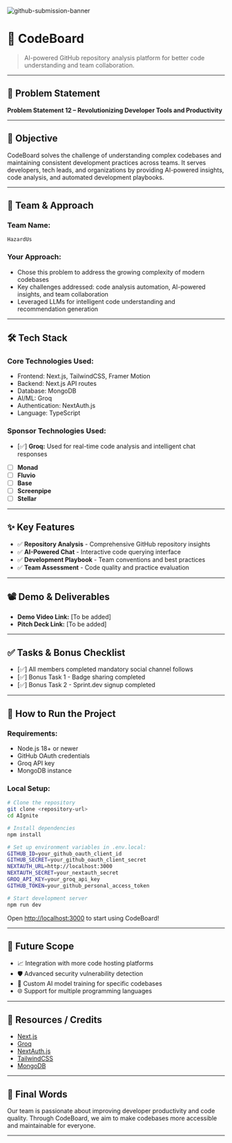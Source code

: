 ![github-submission-banner](https://github.com/user-attachments/assets/a1493b84-e4e2-456e-a791-ce35ee2bcf2f)

# 🚀 CodeBoard

> AI-powered GitHub repository analysis platform for better code understanding and team collaboration.

---

## 📌 Problem Statement

**Problem Statement 12 – Revolutionizing Developer Tools and Productivity**

---

## 🎯 Objective

CodeBoard solves the challenge of understanding complex codebases and maintaining consistent development practices across teams. It serves developers, tech leads, and organizations by providing AI-powered insights, code analysis, and automated development playbooks.

---

## 🧠 Team & Approach

### Team Name:  
`HazardUs`


### Your Approach:  
- Chose this problem to address the growing complexity of modern codebases
- Key challenges addressed: code analysis automation, AI-powered insights, and team collaboration
- Leveraged LLMs for intelligent code understanding and recommendation generation

---

## 🛠️ Tech Stack

### Core Technologies Used:
- Frontend: Next.js, TailwindCSS, Framer Motion
- Backend: Next.js API routes
- Database: MongoDB
- AI/ML: Groq
- Authentication: NextAuth.js
- Language: TypeScript

### Sponsor Technologies Used:
- [✅] **Groq:** Used for real-time code analysis and intelligent chat responses
- [ ] **Monad**
- [ ] **Fluvio**
- [ ] **Base**
- [ ] **Screenpipe**
- [ ] **Stellar**

---

## ✨ Key Features

- ✅ **Repository Analysis** - Comprehensive GitHub repository insights
- ✅ **AI-Powered Chat** - Interactive code querying interface
- ✅ **Development Playbook** - Team conventions and best practices
- ✅ **Team Assessment** - Code quality and practice evaluation

---

## 📽️ Demo & Deliverables

- **Demo Video Link:** [To be added]
- **Pitch Deck Link:** [To be added]

---

## ✅ Tasks & Bonus Checklist

- [✅] All members completed mandatory social channel follows
- [✅] Bonus Task 1 - Badge sharing completed
- [✅] Bonus Task 2 - Sprint.dev signup completed

---

## 🧪 How to Run the Project

### Requirements:
- Node.js 18+ or newer
- GitHub OAuth credentials
- Groq API key
- MongoDB instance

### Local Setup:
```bash
# Clone the repository
git clone <repository-url>
cd AIgnite

# Install dependencies
npm install

# Set up environment variables in .env.local:
GITHUB_ID=your_github_oauth_client_id
GITHUB_SECRET=your_github_oauth_client_secret
NEXTAUTH_URL=http://localhost:3000
NEXTAUTH_SECRET=your_nextauth_secret
GROQ_API_KEY=your_groq_api_key
GITHUB_TOKEN=your_github_personal_access_token

# Start development server
npm run dev
```

Open [http://localhost:3000](http://localhost:3000) to start using CodeBoard!

---

## 🧬 Future Scope

- 📈 Integration with more code hosting platforms
- 🛡️ Advanced security vulnerability detection
- 🤖 Custom AI model training for specific codebases
- 🌐 Support for multiple programming languages

---

## 📎 Resources / Credits

- [Next.js](https://nextjs.org/)
- [Groq](https://groq.com/)
- [NextAuth.js](https://next-auth.js.org/)
- [TailwindCSS](https://tailwindcss.com/)
- [MongoDB](https://www.mongodb.com/)

---

## 🏁 Final Words

Our team is passionate about improving developer productivity and code quality. Through CodeBoard, we aim to make codebases more accessible and maintainable for everyone.

---
